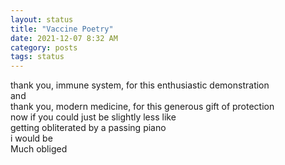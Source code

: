 ```yaml
---
layout: status
title: "Vaccine Poetry"
date: 2021-12-07 8:32 AM
category: posts
tags: status
---
```


thank you, immune system, for this enthusiastic demonstration<br />
and<br />
thank you, modern medicine, for this generous gift of protection<br />
now if you could just be slightly less like<br />
getting obliterated by a passing piano<br />
i would be<br />
Much obliged
